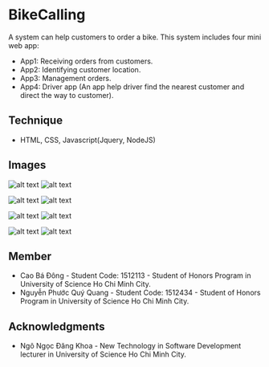 # BikeCalling
A system can help customers to order a bike.
This system includes four mini web app:
* App1: Receiving orders from customers.
* App2: Identifying customer location.
* App3: Management orders.
* App4: Driver app (An app help driver find the nearest customer and direct the way to customer).

## Technique
* HTML, CSS, Javascript(Jquery, NodeJS)

## Images

![alt text](https://i.imgur.com/V94WqGy.png)
![alt text](https://i.imgur.com/YTsKdLc.png)

![alt text](https://i.imgur.com/HZkxYOE.jpg)
![alt text](https://i.imgur.com/xna1O5p.jpg)

![alt text](https://i.imgur.com/9WnE34w.jpg)
![alt text](https://i.imgur.com/FTmKaf9.jpg)

![alt text](https://i.imgur.com/jNYnyqY.jpg)
![alt text](https://i.imgur.com/YTIhpYV.jpg)

## Member
* Cao Bá Đông - Student Code: 1512113 - Student of Honors Program in University of Science Ho Chi Minh City.
* Nguyễn Phước Quý Quang - Student Code: 1512434 - Student of Honors Program in University of Science Ho Chi Minh City.

## Acknowledgments
* Ngô Ngọc Đăng Khoa - New Technology in Software Development lecturer in University of Science Ho Chi Minh City.
